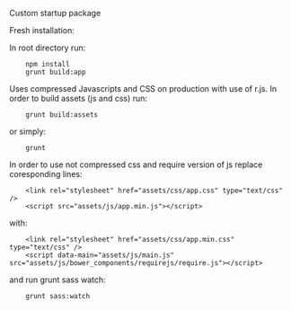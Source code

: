 Custom startup package

Fresh installation:

In root directory run: 

```
	npm install
	grunt build:app
```

Uses compressed Javascripts and CSS on production with use of r.js. 
In order to build assets (js and css) run:

```
	grunt build:assets
```
or simply:
```
	grunt
```

In order to use not compressed css and require version of js replace coresponding lines:
```
	<link rel="stylesheet" href="assets/css/app.css" type="text/css" />
	<script src="assets/js/app.min.js"></script>
```
with:
```
	<link rel="stylesheet" href="assets/css/app.min.css" type="text/css" />
	<script data-main="assets/js/main.js" src="assets/js/bower_components/requirejs/require.js"></script>
```
and run grunt sass watch:
```
	grunt sass:watch
```